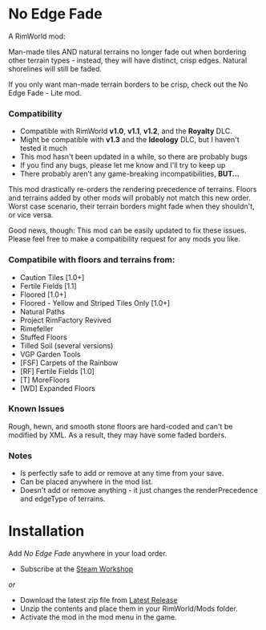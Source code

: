 # No Edge Fade
A RimWorld mod:

Man-made tiles AND natural terrains no longer fade out when bordering
other terrain types - instead, they will have distinct, crisp edges. 
Natural shorelines will still be faded.

If you only want man-made terrain borders to be crisp, check out the 
No Edge Fade - Lite mod.

### Compatibility
- Compatible with RimWorld **v1.0**, **v1.1**, **v1.2**, and the **Royalty** DLC.
- Might be compatible with **v1.3** and the **Ideology** DLC, but I haven't
  tested it much
- This mod hasn't been updated in a while, so there are probably bugs
- If you find any bugs, please let me know and I'll try to keep up
- There probably aren't any game-breaking incompatibilities, **BUT...**

This mod drastically re-orders the rendering precedence of terrains.
Floors and terrains added by other mods will probably not match this new
order.  Worst case scenario, their terrain borders might fade when they
shouldn't, or vice versa.

Good news, though: This mod can be easily updated to fix these issues.
Please feel free to make a compatibility request for any mods you like.

### Compatibile with floors and terrains from:
- Caution Tiles [1.0+]
- Fertile Fields [1.1]
- Floored [1.0+]
- Floored - Yellow and Striped Tiles Only [1.0+]
- Natural Paths
- Project RimFactory Revived
- Rimefeller
- Stuffed Floors
- Tilled Soil (several versions)
- VGP Garden Tools
- [FSF] Carpets of the Rainbow
- [RF] Fertile Fields [1.0]
- [T] MoreFloors
- [WD] Expanded Floors

### Known Issues
Rough, hewn, and smooth stone floors are hard-coded and can't be
modified by XML.  As a result, they may have some faded borders.

### Notes
- Is perfectly safe to add or remove at any time from your save.
- Can be placed anywhere in the mod list.
- Doesn't add or remove anything - it just changes the renderPrecedence
  and edgeType of terrains.

# Installation
Add _No Edge Fade_ anywhere in your load order.
- Subscribe at the [Steam Workshop](https://steamcommunity.com/sharedfiles/filedetails/?id=2027252699)

 _or_

- Download the latest zip file from [Latest Release](https://github.com/okradonkey/NoEdgeFade/releases)
- Unzip the contents and place them in your RimWorld/Mods folder.
- Activate the mod in the mod menu in the game.
